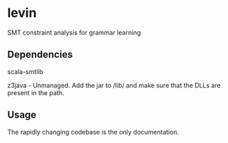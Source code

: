 # levin
SMT constraint analysis for grammar learning

## Dependencies

scala-smtlib

z3java - Unmanaged. Add the jar to /lib/ and make sure that the DLLs are present in the path. 

## Usage

The rapidly changing codebase is the only documentation.
